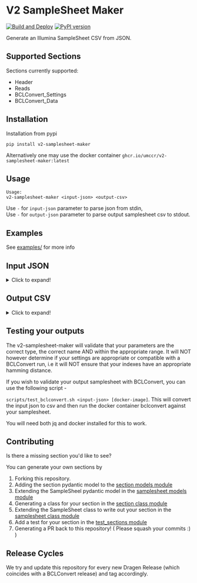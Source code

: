 # V2 SampleSheet Maker


[![Build and Deploy][pipeline_on_tag_badge_svg_url]][pipeline_on_tag_url] [![PyPI version][badge_fury_svg_url]][badge_fury_url]

Generate an Illumina SampleSheet CSV from JSON.

## Supported Sections

Sections currently supported:
  * Header
  * Reads
  * BCLConvert_Settings
  * BCLConvert_Data

## Installation

Installation from pypi

```
pip install v2-samplesheet-maker
```

Alternatively one may use the docker container `ghcr.io/umccr/v2-samplesheet-maker:latest`

## Usage

```
Usage:
v2-samplesheet-maker <input-json> <output-csv>
```

Use `-` for `input-json` parameter to parse json from stdin,  
Use `-` for `output-json` parameter to parse output samplesheet csv to stdout.  

## Examples

See [examples/](examples) for more info 

## Input JSON

<details>

<summary>Click to expand! </summary>

```json
{
  "header": {
    "file_format_version": 2,
    "run_name": "my-illumina-sequencing-run",
    "run_description": "A test run",
    "instrument_platform": "NovaSeq 6000",
    "instrument_type": "NovaSeq"
  },
  "reads": {
    "read_1_cycles": 151,
    "read_2_cycles": 151,
    "index_1_cycles": 10,
    "index_2_cycles": 10
  },
  "bclconvert_settings": {
    "adapter_behavior": "trim",
    "adapter_read_1": null,
    "adapter_read_2": null,
    "adapter_stringency": null,
    "barcode_mismatches_index_1": 1,
    "barcode_mismatches_index_2": 1,
    "minimum_trimmed_read_length": null,
    "minimum_adapter_overlap": 2,
    "mask_short_reads": null,
    "override_cycles": "Y151;Y10;Y8N2;Y151",
    "trim_umi": null,
    "create_fastq_for_index_reads": false,
    "no_lane_splitting": false,
    "fastq_compression_format": "gzip",
    "find_adapters_with_indels": null,
    "independent_index_collision_check": null
  },
  "bclconvert_data": [
    {
      "sample_id": "MyFirstSample",
      "lane": 1,
      "index": "AAAAAAAAAA",
      "index2": "CCCCCCCC",
      "sample_project": "SampleProject",
      "sample_name": null
    },
    {
      "sample_id": "MySecondSample",
      "lane": 1,
      "index": "GGGGGGGGGG",
      "index2": "TTTTTTTT",
      "sample_project": "SampleProject",
      "sample_name": null
    }
  ]
}

```

</details>


## Output CSV

<details>

<summary>Click to expand! </summary>

```ini
[Header]
FileFormatVersion,2
RunName,my-illumina-sequencing-run
RunDescription,A test run
InstrumentPlatform,NovaSeq 6000
InstrumentType,NovaSeq

[Reads]
Read1Cycles,151
Read2Cycles,151
Index1Cycles,10
Index2Cycles,10

[BCLConvert_Settings]
AdapterBehavior,trim
BarcodeMismatchesIndex1,1
BarcodeMismatchesIndex2,1
MinimumAdapterOverlap,2
OverrideCycles,Y151;Y10;Y8N2;Y151
CreateFastqForIndexReads,False
NoLaneSplitting,False
FastqCompressionFormat,gzip

[BCLConvert_Data]
Lane,Sample_ID,index,index2,Sample_Project
1,MyFirstSample,AAAAAAAAAA,CCCCCCCC,SampleProject
1,MySecondSample,GGGGGGGGGG,TTTTTTTT,SampleProject
```

</details>

## Testing your outputs

The v2-samplesheet-maker will validate that your parameters are the correct type, the correct name AND within the appropriate range. 
It will NOT however determine if your settings are appropriate or compatible with a BCLConvert run, i.e it will NOT
ensure that your indexes have an appropriate hamming distance.  

If you wish to validate your output samplesheet with BCLConvert, you can use the following script - 

`scripts/test_bclconvert.sh <input-json> [docker-image]`. This will convert the input json to csv and then run the 
docker container bclconvert against your samplesheet.  

You will need both jq and docker installed for this to work.

## Contributing

Is there a missing section you'd like to see?

You can generate your own sections by 
1. Forking this repository.
2. Adding the section pydantic model to the [section models module][section_models_file]
3. Extending the SampleSheel pydantic model in the [samplesheet models module][samplesheet_models_file]
4. Generating a class for your section in the [section class module][section_class_file]
5. Extending the SampleSheet class to write out your section in the [samplesheet class module][samplesheet_class_file]
6. Add a test for your section in the [test_sections module][test_sections_file]
7. Generating a PR back to this repository! ( Please squash your commits :) )

## Release Cycles

We try and update this repository for every new Dragen Release (which coincides with a BCLConvert release) and tag accordingly.  

[pipeline_on_tag_url]: https://github.com/umccr/v2-samplesheet-maker/workflows/pipeline_on_tag.yml
[pipeline_on_tag_badge_svg_url]: https://github.com/umccr/v2-samplesheet-maker/workflows/pipeline_on_tag.yml/badge.svg
[badge_fury_url]: https://badge.fury.io/py/v2-samplesheet-maker
[badge_fury_svg_url]: https://badge.fury.io/py/v2-samplesheet-maker.svg

[section_models_file]: src/v2_samplesheet_maker/models/sections.py
[samplesheet_models_file]: src/v2_samplesheet_maker/models/samplesheet.py
[section_class_file]: src/v2_samplesheet_maker/classes/sections.py
[samplesheet_class_file]: src/v2_samplesheet_maker/classes/samplesheet.py
[test_sections_file]: tests/v2_samplesheet_maker/classes/test_sections.py